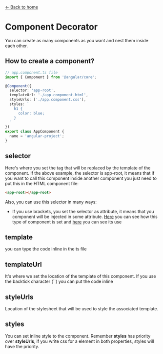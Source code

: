 [<- Back to home](../README.md)

# Component Decorator

You can create as many components as you want and nest them inside each other.


## How to create a component?






```typescript
// app.component.ts file
import { Component } from '@angular/core';

@Component({
  selector: 'app-root',
  templateUrl: './app.component.html',
  styleUrls: ['./app.component.css'],
  styles: `
    h1 {
      color: blue;
    }
  `
})
export class AppComponent {
  name = 'angular-project';
}
```

## selector
Here's where you set the tag that will be replaced by the template of the component. If the above example, the selector is app-root, it means that if you want to call this component inside another component you just need to put this in the HTML component file: 
```html 
<app-root></app-root> 
```
Also, you can use this selector in many ways:
 - If you use brackets, you set the selector as attribute, it means that you component will be injected in some attribute. [Here](../src/app/examples/attribute-selectors.component.ts#4) you can see how this type of component is set and [here](../src/app/examples/examples.component.html) you can see its use

## template
you can type the code inline in the ts file

## templateUrl
It's where we set the location of the template of this component. If you use the backtick character (``) you can put the code inline

## styleUrls
Location of the stylesheet that will be used to style the associated template.

## styles
You can set inline style to the component. Remember **styles** has priority over **styleUrls**, if you write css for a element in both properties, styles will have the priority.